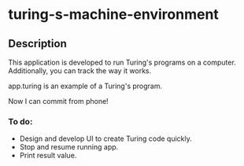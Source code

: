 # turing-s-machine-environment
## Description
This application is developed to run Turing's programs on a computer. Additionally, you can track the way it works.

app.turing is an example of a Turing's program.

Now I can commit from phone!

### To do:
* Design and develop UI to create Turing code quickly.
* Stop and resume running app.
* Print result value.
